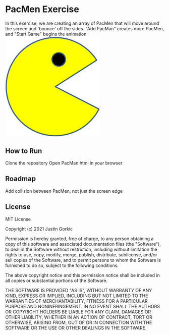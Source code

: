 # PacMen Exercise
In this exercise, we are creating an array of PacMen that will move around the screen and 'bounce' off the sides. "Add PacMan" creates more PacMen, and "Start Game" begins the animation.
<img src="images/PacMan1.png" width='300'/>


## How to Run
Clone the repository
Open PacMan.html in your browser


## Roadmap
Add collision between PacMen, not just the screen edge


## License
MIT License

Copyright (c) 2021 Justin Gorkic

Permission is hereby granted, free of charge, to any person obtaining a copy
of this software and associated documentation files (the "Software"), to deal
in the Software without restriction, including without limitation the rights
to use, copy, modify, merge, publish, distribute, sublicense, and/or sell
copies of the Software, and to permit persons to whom the Software is
furnished to do so, subject to the following conditions:

The above copyright notice and this permission notice shall be included in all
copies or substantial portions of the Software.

THE SOFTWARE IS PROVIDED "AS IS", WITHOUT WARRANTY OF ANY KIND, EXPRESS OR
IMPLIED, INCLUDING BUT NOT LIMITED TO THE WARRANTIES OF MERCHANTABILITY,
FITNESS FOR A PARTICULAR PURPOSE AND NONINFRINGEMENT. IN NO EVENT SHALL THE
AUTHORS OR COPYRIGHT HOLDERS BE LIABLE FOR ANY CLAIM, DAMAGES OR OTHER
LIABILITY, WHETHER IN AN ACTION OF CONTRACT, TORT OR OTHERWISE, ARISING FROM,
OUT OF OR IN CONNECTION WITH THE SOFTWARE OR THE USE OR OTHER DEALINGS IN THE
SOFTWARE.